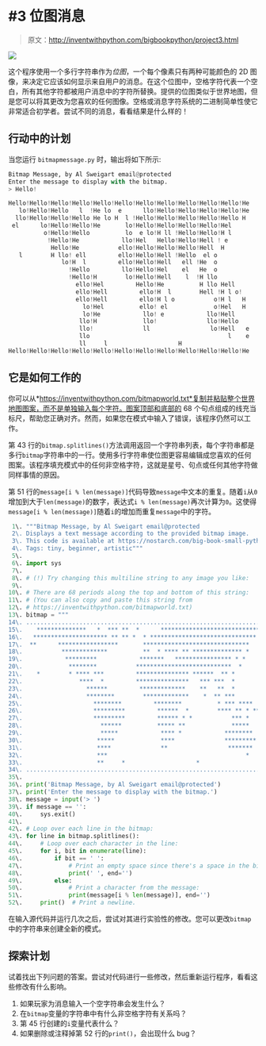 # #3 位图消息

> 原文：<http://inventwithpython.com/bigbookpython/project3.html>

![](img/9d995d63aaead72cad01120081eb8f75.png)

这个程序使用一个多行字符串作为*位图*，一个每个像素只有两种可能颜色的 2D 图像，来决定它应该如何显示来自用户的消息。在这个位图中，空格字符代表一个空白，所有其他字符都被用户消息中的字符所替换。提供的位图类似于世界地图，但是您可以将其更改为您喜欢的任何图像。空格或消息字符系统的二进制简单性使它非常适合初学者。尝试不同的消息，看看结果是什么样的！

## 行动中的计划

当您运行 `bitmapmessage.py` 时，输出将如下所示:

```py
Bitmap Message, by Al Sweigart email@protected
Enter the message to display with the bitmap.
> Hello!

Hello!Hello!Hello!Hello!Hello!Hello!Hello!Hello!Hello!Hello!Hello!He
   lo!Hello!Hello   l  !He lo  e      llo!Hello!Hello!Hello!Hello!He
  llo!Hello!Hello!Hello He lo H  l !Hello!Hello!Hello!Hello!Hello H
 el      lo!Hello!Hello!He       lo!Hello!Hello!Hello!Hello!Hel
          o!Hello!Hello          lo  e lo!H ll !Hello!Hello!H l
           !Hello!He            llo!Hel   Hello!Hello!Hell ! e
            Hello!He           ello!Hello!Hello!Hello!Hell  H
   l        H llo! ell         ello!Hello!Hell !Hello  el o
               lo!H  l         ello!Hello!Hell   ell !He  o
                 !Hello         llo!Hello!Hel    el   He  o
                 !Hello!H        lo!Hello!Hell    l  !H llo
                   ello!Hel         Hello!He          H llo Hell
                   ello!Hell         ello!H  l        Hell !H l o!
                   ello!Hell         ello!H l o           o!H l   H
                     lo!Hel          ello! el             o!Hel   H
                     lo!He            llo! e            llo!Hell
                    llo!H             llo!              llo!Hello
                    llo!              ll                 lo!Hell   e
                    llo                                       l    e
                    ll     l                    H
Hello!Hello!Hello!Hello!Hello!Hello!Hello!Hello!Hello!Hello!Hello!He 
```

## 它是如何工作的

你可以从*https://inventwithpython.com/bitmapworld.txt*复制并粘贴整个世界地图图案，而不是单独输入每个字符。图案顶部和底部的 68 个句点组成的线充当标尺，帮助您正确对齐。然而，如果您在模式中输入了错误，该程序仍然可以工作。

第 43 行的`bitmap.splitlines()`方法调用返回一个字符串列表，每个字符串都是多行`bitmap`字符串中的一行。使用多行字符串使位图更容易编辑成您喜欢的任何图案。该程序填充模式中的任何非空格字符，这就是星号、句点或任何其他字符做同样事情的原因。

第 51 行的`message[i % len(message)]`代码导致`message`中文本的重复。随着`i`从`0`增加到大于`len(message)`的数字，表达式`i % len(message)`再次计算为`0`。这使得`message[i % len(message)]`随着`i`的增加而重复`message`中的字符。

```py
 1\. """Bitmap Message, by Al Sweigart email@protected
 2\. Displays a text message according to the provided bitmap image.
 3\. This code is available at https://nostarch.com/big-book-small-python-programming
 4\. Tags: tiny, beginner, artistic"""
 5\. 
 6\. import sys
 7\. 
 8\. # (!) Try changing this multiline string to any image you like:
 9\. 
10\. # There are 68 periods along the top and bottom of this string:
11\. # (You can also copy and paste this string from
12\. # https://inventwithpython.com/bitmapworld.txt)
13\. bitmap = """
14\. ....................................................................
15\.    **************   *  *** **  *      ******************************
16\.   ********************* ** ** *  * ****************************** *
17\.  **      *****************       ******************************
18\.           *************          **  * **** ** ************** *
19\.            *********            *******   **************** * *
20\.             ********           ***************************  *
21\.    *        * **** ***         *************** ******  ** *
22\.                ****  *         ***************   *** ***  *
23\.                  ******         *************    **   **  *
24\.                  ********        *************    *  ** ***
25\.                    ********         ********          * *** ****
26\.                    *********         ******  *        **** ** * **
27\.                    *********         ****** * *           *** *   *
28\.                      ******          ***** **             *****   *
29\.                      *****            **** *            ********
30\.                     *****             ****              *********
31\.                     ****              **                 *******   *
32\.                     ***                                       *    *
33\.                     **     *                    *
34\. ...................................................................."""
35\. 
36\. print('Bitmap Message, by Al Sweigart email@protected')
37\. print('Enter the message to display with the bitmap.')
38\. message = input('> ')
39\. if message == '':
40\.     sys.exit()
41\. 
42\. # Loop over each line in the bitmap:
43\. for line in bitmap.splitlines():
44\.     # Loop over each character in the line:
45\.     for i, bit in enumerate(line):
46\.         if bit == ' ':
47\.             # Print an empty space since there's a space in the bitmap:
48\.             print(' ', end='')
49\.         else:
50\.             # Print a character from the message:
51\.             print(message[i % len(message)], end='')
52\.     print()  # Print a newline. 
```

在输入源代码并运行几次之后，尝试对其进行实验性的修改。您可以更改`bitmap`中的字符串来创建全新的模式。

## 探索计划

试着找出下列问题的答案。尝试对代码进行一些修改，然后重新运行程序，看看这些修改有什么影响。

1.  如果玩家为消息输入一个空字符串会发生什么？
2.  在`bitmap`变量的字符串中有什么非空格字符有关系吗？
3.  第 45 行创建的`i`变量代表什么？
4.  如果删除或注释掉第 52 行的`print()`，会出现什么 bug？